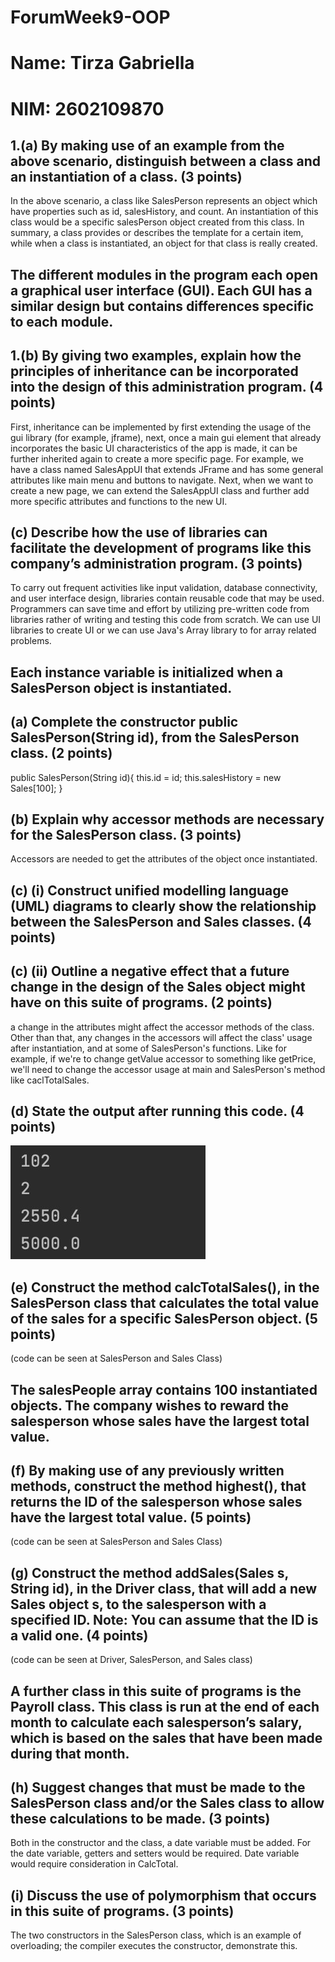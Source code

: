 # ForumWeek9-OOP
# Name: Tirza Gabriella
# NIM: 2602109870

## 1.(a) By making use of an example from the above scenario, distinguish between a class and an instantiation of a class. (3 points)
In the above scenario, a class like SalesPerson represents an object which have properties such as id, salesHistory, and count. 
An instantiation of this class would be a specific salesPerson object created from this class.
In summary, a class provides or describes the template for a certain item, while when a class is instantiated, an object for that class is really created.

## The different modules in the program each open a graphical user interface (GUI). Each GUI has a similar design but contains differences specific to each module.
## 1.(b) By giving two examples, explain how the principles of inheritance can be incorporated into the design of this administration program. (4 points)
First, inheritance can be implemented by first extending the usage of the gui library (for example, jframe), next, once a main gui element that already incorporates 
the basic UI characteristics of the app is made, it can be further inherited again to create a more specific page. 
For example, we have a class named SalesAppUI that extends JFrame and has some general attributes like main menu and buttons to navigate. Next, when we want to create a new page, 
we can extend the SalesAppUI class and further add more specific attributes and functions to the new UI. 

## (c) Describe how the use of libraries can facilitate the development of programs like this company’s administration program. (3 points)
To carry out frequent activities like input validation, database connectivity, and user interface design, libraries contain reusable code that may be used. 
Programmers can save time and effort by utilizing pre-written code from libraries rather of writing and testing this code from scratch.
We can use UI libraries to create UI or we can use Java's Array library to for array related problems. 

## Each instance variable is initialized when a SalesPerson object is instantiated.
## (a) Complete the constructor public SalesPerson(String id), from the SalesPerson class. (2 points)
public SalesPerson(String id){
    this.id = id;
    this.salesHistory = new Sales[100];
}

## (b) Explain why accessor methods are necessary for the SalesPerson class. (3 points)
Accessors are needed to get the attributes of the object once instantiated. 

## (c) (i) Construct unified modelling language (UML) diagrams to clearly show the relationship between the SalesPerson and Sales classes. (4 points)

## (c) (ii) Outline a negative effect that a future change in the design of the Sales object might have on this suite of programs. (2 points)
a change in the attributes might affect the accessor methods of the class. Other than that, any changes in the accessors will affect the class' usage after instantiation, and 
at some of SalesPerson's functions. Like for example, if we're to change getValue accessor to something like getPrice, we'll need to change the accessor usage at main and 
SalesPerson's method like caclTotalSales. 
     
## (d) State the output after running this code. (4 points)
<img src = "https://github.com/tirzagabriella/ForumWeek9-OOP/blob/main/src/images/output.jpg">

## (e) Construct the method calcTotalSales(), in the SalesPerson class that calculates the total value of the sales for a specific SalesPerson object. (5 points)
(code can be seen at SalesPerson and Sales Class)

## The salesPeople array contains 100 instantiated objects. The company wishes to reward the salesperson whose sales have the largest total value.
## (f) By making use of any previously written methods, construct the method highest(), that returns the ID of the salesperson whose sales have the largest total value. (5 points)
(code can be seen at SalesPerson and Sales Class)
 
## (g) Construct the method addSales(Sales s, String id), in the Driver class, that will add a new Sales object s, to the salesperson with a specified ID. Note: You can assume that the ID is a valid one. (4 points)
(code can be seen at Driver, SalesPerson, and Sales class) 

## A further class in this suite of programs is the Payroll class. This class is run at the end of each month to calculate each salesperson’s salary, which is based on the sales that have been made during that month.
## (h) Suggest changes that must be made to the SalesPerson class and/or the Sales class to allow these calculations to be made. (3 points)
Both in the constructor and the class, a date variable must be added. For the date variable, getters and setters would be required. Date variable would require consideration in CalcTotal.

## (i) Discuss the use of polymorphism that occurs in this suite of programs. (3 points)
The two constructors in the SalesPerson class, which is an example of overloading; the compiler executes the constructor, demonstrate this.


